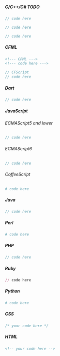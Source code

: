<!-- --lang-ex -->

##### C/C++/C&#35; TODO

```c
// code here
```

```cpp
// code here
```

```csharp
// code here
```

##### CFML

```xml
<!--- CFML --->
<!--- code here --->
```

```javascript
// CFScript 
// code here
```

#####  Dart

```dart
// code here
```

##### JavaScript

###### ECMAScript5 and lower

```javascript
// code here
```

###### ECMAScript6

```javascript
// code here
```

###### CoffeeScript
```coffeescript
# code here
```

<!-- ###### PureScript

```purescript
// code here
``` -->

##### Java

```java
// code here
```

#####  Perl

```perl
# code here
```

##### PHP

```php
// code here
```

##### Ruby

```ruby
// code here
```

##### Python

```python
# code here
```

##### CSS

```css
/* your code here */
```

##### HTML

```html
<!-- your code here -->
```

<!-- --lang-ex-end -->
